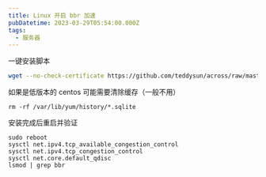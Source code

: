 ```yaml
---
title: Linux 开启 bbr 加速
pubDatetime: 2023-03-29T05:54:00.000Z
tags:
  - 服务器
---
```


一键安装脚本

```bash
wget --no-check-certificate https://github.com/teddysun/across/raw/master/bbr.sh && chmod +x bbr.sh && ./bbr.sh
```

如果是低版本的 centos 可能需要清除缓存（一般不用）

```
rm -rf /var/lib/yum/history/*.sqlite
```

安装完成后重启并验证

```
sudo reboot
sysctl net.ipv4.tcp_available_congestion_control
sysctl net.ipv4.tcp_congestion_control
sysctl net.core.default_qdisc
lsmod | grep bbr
```
